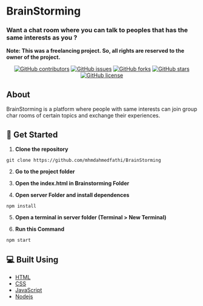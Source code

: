 # BrainStorming
### Want a chat room where you can talk to peoples that has the same interests as you ?

**Note: This was a freelancing project. So, all rights are reserved to the owner of the project.**

<div align="center">

[![GitHub contributors](https://img.shields.io/github/contributors/mhmdahmedfathi/BrainStorming)](https://github.com/mhmdahmedfathi/BrainStorming/contributors)
[![GitHub issues](https://img.shields.io/github/issues/mhmdahmedfathi/BrainStorming)](https://github.com/mhmdahmedfathi/BrainStorming/issues)
[![GitHub forks](https://img.shields.io/github/forks/mhmdahmedfathi/BrainStorming)](https://github.com/mhmdahmedfathi/BrainStorming/network)
[![GitHub stars](https://img.shields.io/github/stars/mhmdahmedfathi/BrainStorming)](https://github.com/mhmdahmedfathi/BrainStorming/stargazers)
[![GitHub license](https://img.shields.io/github/license/mhmdahmedfathi/BrainStorming)](https://github.com/mhmdahmedfathi/BrainStorming/blob/main/LICENSE)

</div>


## About

BrainStorming is a platform where people with same interests can join group char rooms of certain topics and exchange their experiences.


## 🏁 Get Started <a name = "Install"></a>
1. **Clone the repository**
```
git clone https://github.com/mhmdahmedfathi/BrainStorming
```
2. **Go to the project folder**

3. **Open the index.html in Brainstorming Folder**

4. **Open server Folder and install dependences**
```
npm install
```

5. **Open a terminal in server folder (Terminal > New Terminal)**


6. **Run this Command**
```
npm start
```

## 💻 Built Using <a name = "tech"></a>
- [HTML]()
- [CSS]()
- [JavaScript]()
- [Nodejs]()
